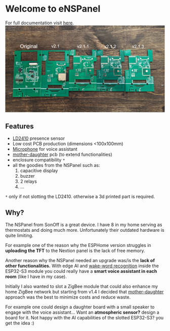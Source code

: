 # Welcome to eNSPanel

For full documentation visit [here](https://enspanel-docs.andreabaccega.com/).
![all-pcbs.png](images/all-pcbs.png)
## Features

- [LD2410](/modules/presence) presence sensor
- Low cost PCB production (dimensions <100x100mm)
- [Microphone](/modules/microphone) for voice assistant
- [mother-daughter](/daughter) pcb (to extend functionalities)
- enclosure compatibility `*`
- all the goodies from the NSPanel such as:
  1. capacitive display
  2. buzzer 
  3. 2 relays
  4. ...

`*` only if not slotting the LD2410. otherwise a 3d printed part is required.


## Why?

The NSPanel from SonOff is a great device. I have 8 in my home serving as thermostats and doing much more. Unfortunately their outdated hardware is quite limiting. 

For example one of the reason why the ESPHome version struggles in **uploading the TFT** to the Nextion panel is the lack of free memory.

Another reason why the NSPanel needed an upgrade was/is the **lack of other functionalities.** With edge AI and [wake-word recognition](/microwakeword) inside the ESP32-S3 module you could really have a **smart voice assistant in each room** (like I have in my case).

Initially I also wanted to slot a ZigBee module that could also enhance my home ZigBee network but starting from v1.4 I decided that [mother-daughter](/daughter) approach was the best to minimize costs and reduce waste.

For example one could design a daughter board with a small speaker to engage with the voice assistant... Want an **atmospheric sensor?** design a board for it. Not happy with the AI capabilities of the slotted ESP32-S3? you get the idea :)

